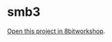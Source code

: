 smb3
=====

[Open this project in 8bitworkshop](http://8bitworkshop.com/redir.html?platform=nes&githubURL=https%3A%2F%2Fgithub.com%2Funutilisateurdegoogle%2Fsmb3&file=musicdemo.dasm).
